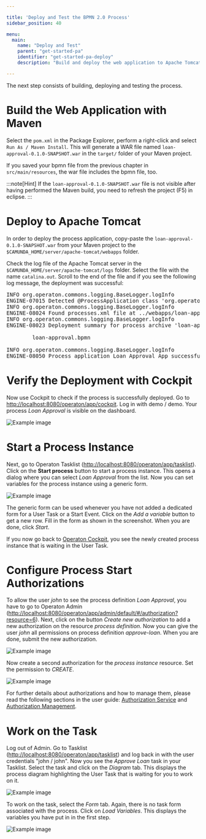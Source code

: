 ```yaml
---

title: 'Deploy and Test the BPMN 2.0 Process'
sidebar_position: 40

menu:
  main:
    name: "Deploy and Test"
    parent: "get-started-pa"
    identifier: "get-started-pa-deploy"
    description: "Build and deploy the web application to Apache Tomcat. Test the BPMN 2.0 Process with Tasklist and Cockpit."

---
```


The next step consists of building, deploying and testing the process.


# Build the Web Application with Maven

Select the `pom.xml` in the Package Explorer, perform a right-click and select `Run As / Maven Install`. This will generate a WAR file named `loan-approval-0.1.0-SNAPSHOT.war` in the `target/` folder of your Maven project.

If you saved your bpmn file from the previous chapter in `src/main/resources`, the war file includes the bpmn file, too.

:::note[Hint]
If the `loan-approval-0.1.0-SNAPSHOT.war` file is not visible after having performed the Maven build, you need to refresh the project (F5) in eclipse.
:::

# Deploy to Apache Tomcat

In order to deploy the process application, copy-paste the `loan-approval-0.1.0-SNAPSHOT.war` from your Maven project to the `$CAMUNDA_HOME/server/apache-tomcat/webapps` folder.

Check the log file of the Apache Tomcat server in the `$CAMUNDA_HOME/server/apache-tomcat/logs` folder. Select the file with the name `catalina.out`. Scroll to the end of the file and if you see the following log message, the deployment was successful:

<pre class="console">
INFO org.operaton.commons.logging.BaseLogger.logInfo
ENGINE-07015 Detected @ProcessApplication class 'org.operaton.bpm.getstarted.loanapproval.LoanApprovalApplication'
INFO org.operaton.commons.logging.BaseLogger.logInfo
ENGINE-08024 Found processes.xml file at ../webapps/loan-approval-0.1.0-SNAPSHOT/WEB-INF/classes/META-INF/processes.xml
INFO org.operaton.commons.logging.BaseLogger.logInfo
ENGINE-08023 Deployment summary for process archive 'loan-approval':

        loan-approval.bpmn

INFO org.operaton.commons.logging.BaseLogger.logInfo
ENGINE-08050 Process application Loan Approval App successfully deployed
</pre>


# Verify the Deployment with Cockpit

Now use Cockpit to check if the process is successfully deployed. Go to [http://localhost:8080/operaton/app/cockpit](http://localhost:8080/operaton/app/cockpit). Log in with demo / demo. Your process *Loan Approval* is visible on the dashboard.

![Example image](./img/cockpit-loan-approval.png)


# Start a Process Instance

Next, go to Operaton Tasklist ([http://localhost:8080/operaton/app/tasklist](http://localhost:8080/operaton/app/tasklist)). Click on the **Start process** button to start a process instance. This opens a dialog where you can select *Loan Approval* from the list. Now you can set variables for the process instance using a generic form.

![Example image](./img/start-form-generic.png)

The generic form can be used whenever you have not added a dedicated form for a User Task or a Start Event.
Click on the *Add a variable* button to get a new row. Fill in the form as shown in the screenshot. When you are done, click *Start*.

If you now go back to [Operaton Cockpit](http://localhost:8080/operaton/app/cockpit), you see the newly created process instance that is waiting in the User Task.

# Configure Process Start Authorizations

To allow the user *john* to see the process definition *Loan Approval*, you have to go to Operaton Admin ([http://localhost:8080/operaton/app/admin/default/#/authorization?resource=6](http://localhost:8080/operaton/app/admin/default/#/authorization?resource=6)). Next, click on the button *Create new authorization* to add a new authorization on the resource *process definition*. Now you can give the user *john* all permissions on process definition *approve-loan*. When you are done, submit the new authorization.

![Example image](./img/create-process-definition-authorization.png)

Now create a second authorization for the *process instance* resource. Set the permission to *CREATE*.

![Example image](./img/create-process-instance-authorization.png)

For further details about authorizations and how to manage them, please read the following sections in the user guide: [Authorization Service](/manual/latest/user-guide/process-engine/authorization-service) and [Authorization Management](/manual/latest/webapps/admin/authorization-management).


# Work on the Task

Log out of Admin. Go to Tasklist ([http://localhost:8080/operaton/app/tasklist](http://localhost:8080/operaton/app/tasklist)) and log back in with the user credentials "john / john". Now you see the *Approve Loan* task in your Tasklist. Select the task and click on the *Diagram* tab. This displays the process diagram highlighting the User Task that is waiting for you to work on it.

![Example image](./img/diagram.png)

To work on the task, select the *Form* tab. Again, there is no task form associated with the process. Click on *Load Variables*. This displays the variables you have put in in the first step.

![Example image](./img/task-form-generic.png)
